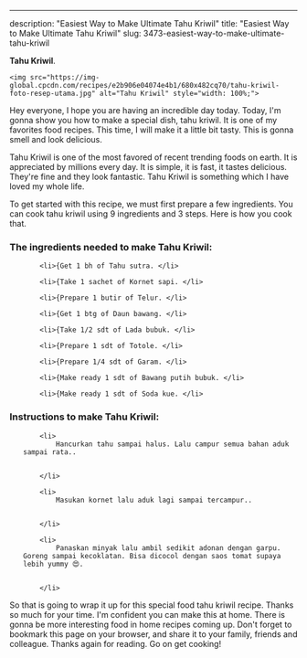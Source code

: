 ---
description: "Easiest Way to Make Ultimate Tahu Kriwil"
title: "Easiest Way to Make Ultimate Tahu Kriwil"
slug: 3473-easiest-way-to-make-ultimate-tahu-kriwil

<p>
	<strong>Tahu Kriwil</strong>. 
	
</p>
<p>
	
	<img src="https://img-global.cpcdn.com/recipes/e2b906e04074e4b1/680x482cq70/tahu-kriwil-foto-resep-utama.jpg" alt="Tahu Kriwil" style="width: 100%;">
	
	
</p>
<p>
	Hey everyone, I hope you are having an incredible day today. Today, I'm gonna show you how to make a special dish, tahu kriwil. It is one of my favorites food recipes. This time, I will make it a little bit tasty. This is gonna smell and look delicious.
</p>
	
<p>
	Tahu Kriwil is one of the most favored of recent trending foods on earth. It is appreciated by millions every day. It is simple, it is fast, it tastes delicious. They're fine and they look fantastic. Tahu Kriwil is something which I have loved my whole life.
</p>
<p>
	
</p>

<p>
To get started with this recipe, we must first prepare a few ingredients. You can cook tahu kriwil using 9 ingredients and 3 steps. Here is how you cook that.
</p>

<h3>The ingredients needed to make Tahu Kriwil:</h3>

<ol>
	
		<li>{Get 1 bh of Tahu sutra. </li>
	
		<li>{Take 1 sachet of Kornet sapi. </li>
	
		<li>{Prepare 1 butir of Telur. </li>
	
		<li>{Get 1 btg of Daun bawang. </li>
	
		<li>{Take 1/2 sdt of Lada bubuk. </li>
	
		<li>{Prepare 1 sdt of Totole. </li>
	
		<li>{Prepare 1/4 sdt of Garam. </li>
	
		<li>{Make ready 1 sdt of Bawang putih bubuk. </li>
	
		<li>{Make ready 1 sdt of Soda kue. </li>
	
</ol>
<p>
	
</p>

<h3>Instructions to make Tahu Kriwil:</h3>

<ol>
	
		<li>
			Hancurkan tahu sampai halus. Lalu campur semua bahan aduk sampai rata..
			
			
		</li>
	
		<li>
			Masukan kornet lalu aduk lagi sampai tercampur..
			
			
		</li>
	
		<li>
			Panaskan minyak lalu ambil sedikit adonan dengan garpu. Goreng sampai kecoklatan. Bisa dicocol dengan saos tomat supaya lebih yummy 😍.
			
			
		</li>
	
</ol>

<p>
	
</p>

<p>
	So that is going to wrap it up for this special food tahu kriwil recipe. Thanks so much for your time. I'm confident you can make this at home. There is gonna be more interesting food in home recipes coming up. Don't forget to bookmark this page on your browser, and share it to your family, friends and colleague. Thanks again for reading. Go on get cooking!
</p>
